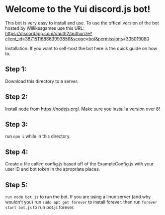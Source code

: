 Welcome to the Yui discord.js bot!
===================================

This bot is very easy to install and use.
To use the offical version of the bot hosted by Willikesgames use this URL:
https://discordapp.com/oauth2/authorize?client_id=367151168863993856&scope=bot&permissions=335019080

Installation:
If you want to self-host the bot here is the quick guide on how to.

Step 1:
--------
Download this directory to a server.

Step 2:
-------
Install node from https://nodejs.org/.
Make sure you install a version over 8!

Step 3:
-------
run `npm i` while in this directory.

Step 4:
-------
Create a file called config.js based off of the ExampleConfig.js with your user ID and bot token in the apropriate places.

Step 5:
-------
`run node bot.js` to run the bot.
If you are using a linux server (and why wouldn't you)
run `sudo apt get forever` to install forever.
then run `forever start bot.js` to run bot.js forever.
